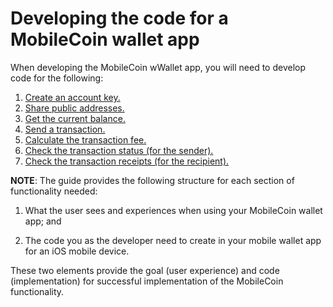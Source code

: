 # Developing the code for a MobileCoin wallet app

When developing the MobileCoin wWallet app, you will need to develop code for the following:  

1. [Create an account key.](create-account-key.md)
2. [Share public addresses.](share-public-addresses.md)
3. [Get the current balance.](get-balance.md)
4. [Send a transaction.](send-transaction.md)
5. [Calculate the transaction fee.](calculate-fee.md)
6. [Check the transaction status (for the sender).](check-transaction-status.md)
7. [Check the transaction receipts (for the recipient).](transaction-receipts.md)

**NOTE**: The guide provides the following structure for each section of functionality needed:

1. What the user sees and experiences when using your MobileCoin wallet app; and

2. The code you as the developer need to create in your mobile wallet app for an iOS mobile device.

These two elements provide the goal (user experience) and code (implementation) for successful implementation of the MobileCoin functionality.
